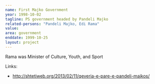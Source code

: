 ```yaml
---
name: First Majko Government
year: 1998-10-02
tagline: PS government headed by Pandeli Majko
related-persons: "Pandeli Majko, Edi Rama"
value:
area: government
enddate: 1999-10-25
layout: project
---
```

Rama was Minister of Culture, Youth, and Sport

Links:
* <http://shtetiweb.org/2013/02/11/qeveria-e-pare-e-pandeli-majkos/>
